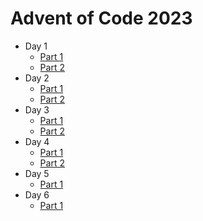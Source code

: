 # Advent of Code 2023

- Day 1
  - [Part 1](./day_01a.py)
  - [Part 2](./day_01b.py)
- Day 2
  - [Part 1](./day_02a.py)
  - [Part 2](./day_02b.py)
- Day 3
  - [Part 1](./day_03a.py)
  - [Part 2](./day_3b.py)
- Day 4
  - [Part 1](./day_04a.py)
  - [Part 2](./day_04b.py)
- Day 5
  - [Part 1](./day_05a.py)
- Day 6
  - [Part 1](./day_06a.py)
